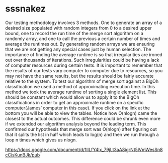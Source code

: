 # sssnakez
Our testing methodology involves 3 methods. One to generate an array of a desired size populated with random integers from 0 to a desired upper bound, one to record the run time of the merge sort algorithm on a randomly array, and one to call the previous a certain number of times and average the runtimes out. By generating random arrays we are ensuring that we are not getting any special cases just by human selection. The importance of finding the average runtime is so that irregularities are ironed out over thousands of iterations. Such irregularities could be having a lack of computer resources during certain tests. It is important to remember that the results of our tests vary computer to computer due to resources, so you may not have the same results, but the results should be fairly accurate relative to the system.
To test our algorithm of merge sort against a BigOh classification we used a method of approximating execution time. In this method we took the average runtime of sorting a single element list. This should be constant which would allow us to apply it to the BigOh classifications in order to get an approximate runtime on a specific computer(James’ computer in this case). If you click on the link at the bottom you will be able to view the tables. Notice how O(nlogn) came the closest to the actual outcomes. This difference could be shrunk even more if we extended our algorithm analysis beyond the leading term. This confirmed our hypothesis that merge sort was O(nlogn) after figuring out that it splits the list in half which leads to log(n) and then we run through a loop n times which gives us nlogn.

https://docs.google.com/document/d/1lILfY4lx_79jLt3aA8igrNt5lVmWesSn8cCisKunBJk/pub
